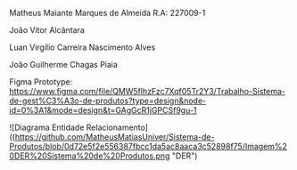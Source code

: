 Matheus Maiante Marques de Almeida R.A: 227009-1

João Vitor Alcântara

Luan Virgílio Carreira Nascimento Alves

João Guilherme Chagas Piaia

Figma Prototype: https://www.figma.com/file/QMW5flhzFzc7Xqf05Tr2Y3/Trabalho-Sistema-de-gest%C3%A3o-de-produtos?type=design&node-id=0%3A1&mode=design&t=GAgGcR1jGPCSf9gu-1

![Diagrama Entidade Relacionamento]((https://github.com/MatheusMatiasUniver/Sistema-de-Produtos/blob/0d72e5f2e556387fbcc1da5ac8aaca3c52898f75/Imagem%20DER%20Sistema%20de%20Produtos.png "DER")
